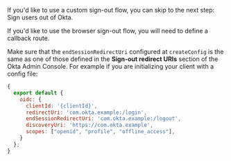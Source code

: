 If you'd like to use a custom sign-out flow, you can skip to the next step: <GuideLink link="../sign-out-of-okta">Sign users out of Okta</GuideLink>.

If you'd like to use the browser sign-out flow, you will need to define a callback route.

Make sure that the `endSessionRedirectUri` configured at `createConfig` is the same as one of those defined in the **Sign-out redirect URIs** section of the Okta Admin Console. For example if you are initializing your client with a config file:

```javascript
{
  export default {
    oidc: {
      clientId: '{clientId}',
      redirectUri: 'com.okta.example:/login',
      endSessionRedirectUri: 'com.okta.example:/logout',
      discoveryUri: 'https://com.okta.example',
      scopes: ["openid", "profile", "offline_access"],
    }
  };
}
```
